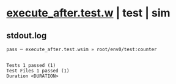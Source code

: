 # [execute_after.test.w](../../../../../../examples/tests/sdk_tests/on_deploy/execute_after.test.w) | test | sim

## stdout.log
```log
pass ─ execute_after.test.wsim » root/env0/test:counter
 
 
Tests 1 passed (1)
Test Files 1 passed (1)
Duration <DURATION>
```

